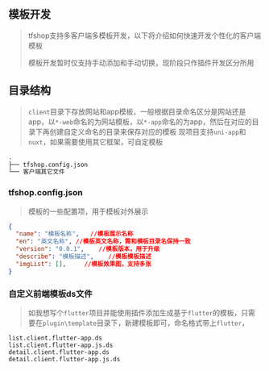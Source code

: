## 模板开发
> tfshop支持多客户端多模板开发，以下将介绍如何快速开发个性化的客户端模板
>
> 模板开发暂时仅支持手动添加和手动切换，现阶段只作插件开发区分所用

## 目录结构
> `client`目录下存放网站和app模板，一般根据目录命名区分是网站还是app，以`*-web`命名的为网站模板，以`*-app`命名的为app，然后在对应的目录下再创建自定义命名的目录来保存对应的模板
> 现项目支持`uni-app`和`nuxt`，如果需要使用其它框架，可自定模板
```markdown
.
├── tfshop.config.json
└── 客户端其它文件
```
### tfshop.config.json
> 模板的一些配置项，用于模板对外展示
```json
{
  "name": "模板名称",	//模板展示名称
  "en": "英文名称",	//模板英文名称，需和模板目录名保持一致
  "version": "0.0.1",	 //模板版本，用于升级
  "describe": "模板描述",	 //模板模板描述
  "imgList": [],	 //模板效果图，支持多张
}
```
### 自定义前端模板ds文件
> 如我想写个`flutter`项目并能使用插件添加生成基于`flutter`的模板，只需要在`plugin\template`目录下，新建模板即可，命名格式带上`flutter`，
```
list.client.flutter-app.ds
list.client.flutter-app.js.ds
detail.client.flutter-app.ds
detail.client.flutter-app.js.ds
```